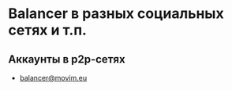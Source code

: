 # Balancer в разных социальных сетях и т.п.

## Аккаунты в p2p-сетях

- [balancer@movim.eu](https://nl.movim.eu/?contact/balancer%40movim.eu)
